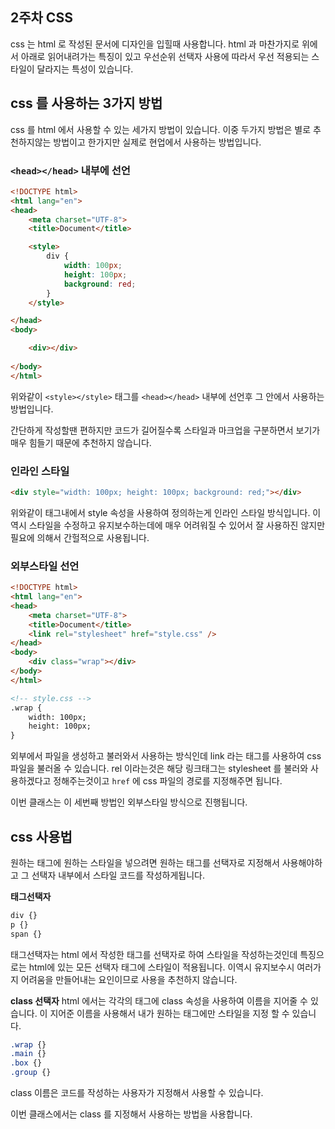 ## 2주차 CSS
css 는 html 로 작성된 문서에 디자인을 입힐때 사용합니다. html 과 마찬가지로 위에서 아래로 읽어내려가는 특징이 있고 우선순위 선택자 사용에 따라서 우선 적용되는 스타일이 달라지는 특성이 있습니다. 

## css 를 사용하는 3가지 방법
css 를 html 에서 사용할 수 있는 세가지 방법이 있습니다. 이중 두가지 방법은 별로 추천하지않는 방법이고 한가지만 실제로 현업에서 사용하는 방법입니다.

### `<head></head>` 내부에 선언
```html
<!DOCTYPE html>
<html lang="en">
<head>
    <meta charset="UTF-8">
    <title>Document</title>

    <style>
        div {
            width: 100px;
            height: 100px;
            background: red;
        }
    </style>

</head>
<body>

    <div></div>
    
</body>
</html>
```

위와같이 `<style></style>` 태그를 `<head></head>` 내부에 선언후 그 안에서 사용하는 방법입니다.
  
간단하게 작성할땐 편하지만 코드가 길어질수록 스타일과 마크업을 구분하면서 보기가 매우 힘들기 때문에 추천하지 않습니다.

### 인라인 스타일
```html
<div style="width: 100px; height: 100px; background: red;"></div>
```

위와같이 태그내에서 style 속성을 사용하여 정의하는게 인라인 스타일 방식입니다. 이역시 스타일을 수정하고 유지보수하는데에 매우 어려워질 수 있어서 잘 사용하진 않지만 필요에 의해서 간헐적으로 사용됩니다.

### 외부스타일 선언
```html
<!DOCTYPE html>
<html lang="en">
<head>
    <meta charset="UTF-8">
    <title>Document</title>
    <link rel="stylesheet" href="style.css" />
</head>
<body>
    <div class="wrap"></div>
</body>
</html>

<!-- style.css -->
.wrap {
    width: 100px;
    height: 100px;
}
```

외부에서 파일을 생성하고 불러와서 사용하는 방식인데 link 라는 태그를 사용하여 css 파일을 불러올 수 있습니다. rel 이라는것은 해당 링크태그는 stylesheet 를 불러와 사용하겠다고 정해주는것이고 `href` 에 css 파일의 경로를 지정해주면 됩니다.
  
이번 클래스는 이 세번째 방법인 외부스타일 방식으로 진행됩니다.

## css 사용법
원하는 태그에 원하는 스타일을 넣으려면 원하는 태그를 선택자로 지정해서 사용해야하고 그 선택자 내부에서 스타일 코드를 작성하게됩니다. 
  
**태그선택자**
```css
div {}
p {}
span {}
```
태그선택자는 html 에서 작성한 태그를 선택자로 하여 스타일을 작성하는것인데 특징으로는 html에 있는 모든 선택자 태그에 스타일이 적용됩니다. 이역시 유지보수시 여러가지 어려움을 만들어내는 요인이므로 사용을 추천하지 않습니다.

**class 선택자**
html 에서는 각각의 태그에 class 속성을 사용하여 이름을 지어줄 수 있습니다. 이 지어준 이름을 사용해서 내가 원하는 태그에만 스타일을 지정 할 수 있습니다.

```css
.wrap {}
.main {}
.box {}
.group {}
```
class 이름은 코드를 작성하는 사용자가 지정해서 사용할 수 있습니다.

이번 클래스에서는 class 를 지정해서 사용하는 방법을 사용합니다.


